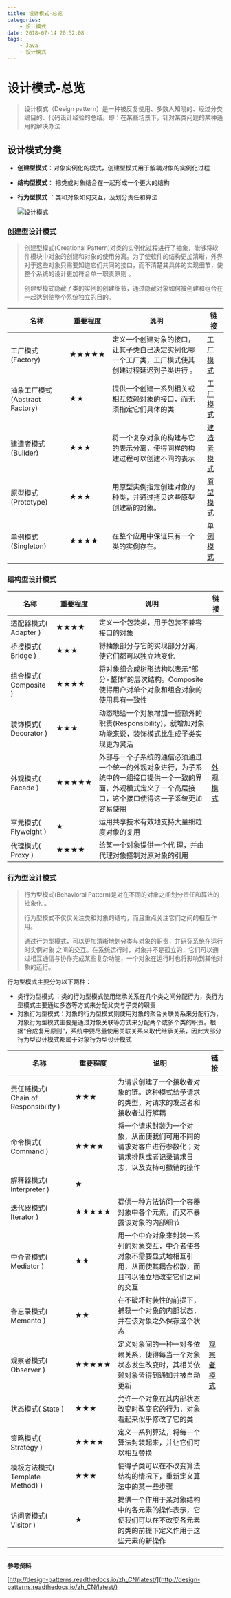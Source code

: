 ```yaml
---
title: 设计模式-总览
categories: 
    - 设计模式
date: 2018-07-14 20:52:08
tags:
    - Java
    - 设计模式
---
```

# 设计模式-总览

> 设计模式（Design pattern）是一种被反复使用、多数人知晓的、经过分类编目的、代码设计经验的总结。即：在某些场景下，针对某类问题的某种通用的解决办法

## 设计模式分类

- **创建型模式**：对象实例化的模式，创建型模式用于解耦对象的实例化过程

- **结构型模式**： 把类或对象结合在一起形成一个更大的结构

- **行为型模式** ：类和对象如何交互，及划分责任和算法

  ![设计模式](https://static.jiangliuhong.top/blogimg/java/%E8%AE%BE%E8%AE%A1%E6%A8%A1%E5%BC%8F-%E5%88%86%E7%B1%BB.png)

### 创建型设计模式

> 创建型模式(Creational Pattern)对类的实例化过程进行了抽象，能够将软件模块中对象的创建和对象的使用分离。为了使软件的结构更加清晰，外界对于这些对象只需要知道它们共同的接口，而不清楚其具体的实现细节，使整个系统的设计更加符合单一职责原则 。
>
> 创建型模式隐藏了类的实例的创建细节，通过隐藏对象如何被创建和组合在一起达到使整个系统独立的目的。

| 名称                           | 重要程度 | 说明                                                         | 链接                                                         |
| ------------------------------ | -------- | ------------------------------------------------------------ | ------------------------------------------------------------ |
| 工厂模式(Factory)              | ★★★★★    | 定义一个创建对象的接口，让其子类自己决定实例化哪一个工厂类，工厂模式使其创建过程延迟到子类进行 。 | [工厂模式](/2020/04/19/Java/设计模式/设计模式-工厂模式/) |
| 抽象工厂模式(Abstract Factory) | ★★       | 提供一个创建一系列相关或相互依赖对象的接口，而无须指定它们具体的类 | [工厂模式](/2020/04/19/Java/设计模式/设计模式-工厂模式/) |
| 建造者模式(Builder)            | ★★★      | 将一个复杂对象的构建与它的表示分离，使得同样的构建过程可以创建不同的表示 | [建造者模式](/2020/04/21/Java/设计模式/设计模式-建造者模式/) |
| 原型模式(Prototype)            | ★★★      | 用原型实例指定创建对象的种类，并通过拷贝这些原型创建新的对象。 |                                                              [原型模式](/2020/04/21/Java/设计模式/设计模式-原型模式/)|
| 单例模式(Singleton)            | ★★★★     | 在整个应用中保证只有一个类的实例存在。                       | [单例模式](/2020/04/21/Java/设计模式/设计模式-单例模式/) |

### 结构型设计模式

| 名称                  | 重要程度 | 说明                                                         | 链接                                                         |
| --------------------- | -------- | ------------------------------------------------------------ | ------------------------------------------------------------ |
| 适配器模式( Adapter ) | ★★★★     | 定义一个包装类，用于包装不兼容接口的对象                     |                                                              |
| 桥接模式( Bridge )    | ★★★      | 将抽象部分与它的实现部分分离，使它们都可以独立地变化         |                                                              |
| 组合模式( Composite ) | ★★★★     | 将对象组合成树形结构以表示“部分-整体”的层次结构。Composite使得用户对单个对象和组合对象的使用具有一致性 |                                                              |
| 装饰模式( Decorator ) | ★★★      | 动态地给一个对象增加一些额外的职责(Responsibility)，就增加对象功能来说，装饰模式比生成子类实现更为灵活 |                                                              |
| 外观模式( Facade )    | ★★★★★    | 外部与一个子系统的通信必须通过一个统一的外观对象进行，为子系统中的一组接口提供一个一致的界面，外观模式定义了一个高层接口，这个接口使得这一子系统更加容易使用 | [外观模式](https://blog.csdn.net/jlh912008548/article/details/81054502) |
| 亨元模式( Flyweight ) | ★        | 运用共享技术有效地支持大量细粒度对象的复用                   |                                                              |
| 代理模式( Proxy )     | ★★★★     | 给某一个对象提供一个代 理，并由代理对象控制对原对象的引用    |                                                              |

### 行为型设计模式

> 行为型模式(Behavioral Pattern)是对在不同的对象之间划分责任和算法的抽象化 。
>
> 行为型模式不仅仅关注类和对象的结构，而且重点关注它们之间的相互作用。 
>
> 通过行为型模式，可以更加清晰地划分类与对象的职责，并研究系统在运行时实例对象 之间的交互。在系统运行时，对象并不是孤立的，它们可以通过相互通信与协作完成某些复杂功能，一个对象在运行时也将影响到其他对象的运行。 
>

行为型模式主要分为以下两种：

- 类行为型模式 ：类的行为型模式使用继承关系在几个类之间分配行为，类行为型模式主要通过多态等方式来分配父类与子类的职责
- 对象行为型模式：对象的行为型模式则使用对象的聚合关联关系来分配行为，对象行为型模式主要是通过对象关联等方式来分配两个或多个类的职责。根据“合成复用原则”，系统中要尽量使用关联关系来取代继承关系，因此大部分行为型设计模式都属于对象行为型设计模式

| 名称                                  | 重要程度 | 说明                                                         | 链接                                                         |
| ------------------------------------- | -------- | ------------------------------------------------------------ | ------------------------------------------------------------ |
| 责任链模式( Chain of Responsibility ) | ★★★      | 为请求创建了一个接收者对象的链。这种模式给予请求的类型，对请求的发送者和接收者进行解耦 |                                                              |
| 命令模式( Command )                   | ★★★★     | 将一个请求封装为一个对象，从而使我们可用不同的请求对客户进行参数化；对请求排队或者记录请求日志，以及支持可撤销的操作 |                                                              |
| 解释器模式( Interpreter )             | ★        |                                                              |                                                              |
| 迭代器模式( Iterator )                | ★★★★★    | 提供一种方法访问一个容器对象中各个元素，而又不暴露该对象的内部细节 |                                                              |
| 中介者模式( Mediator )                | ★★       | 用一个中介对象来封装一系列的对象交互，中介者使各对象不需要显式地相互引用，从而使其耦合松散，而且可以独立地改变它们之间的交互 |                                                              |
| 备忘录模式( Memento )                 | ★★       | 在不破坏封装性的前提下，捕获一个对象的内部状态，并在该对象之外保存这个状态 |                                                              |
| 观察者模式( Observer )                | ★★★★★    | 定义对象间的一种一对多依赖关系，使得每当一个对象状态发生改变时，其相关依赖对象皆得到通知并被自动更新 | [观察者模式](https://blog.csdn.net/jlh912008548/article/details/81054547) |
| 状态模式( State )                     | ★★★      | 允许一个对象在其内部状态改变时改变它的行为，对象看起来似乎修改了它的类 |                                                              |
| 策略模式( Strategy )                  | ★★★★     | 定义一系列算法，将每一个算法封装起来，并让它们可以相互替换   |                                                              |
| 模板方法模式( Template Method) )      | ★★★      | 使得子类可以在不改变算法结构的情况下，重新定义算法中的某一些步骤 |                                                              |
| 访问者模式( Visitor )                 | ★        | 提供一个作用于某对象结构中的各元素的操作表示，它使我们可以在不改变各元素的类的前提下定义作用于这些元素的新操作 |                                                              |

------

**参考资料**

[http://design-patterns.readthedocs.io/zh_CN/latest/](http://design-patterns.readthedocs.io/zh_CN/latest/)
